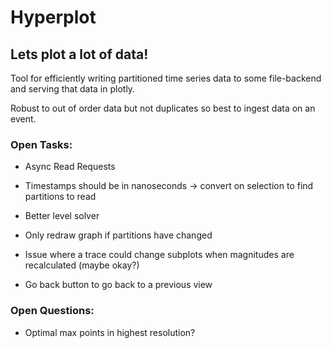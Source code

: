 # Hyperplot

## Lets plot a lot of data!

Tool for efficiently writing partitioned time series data to some file-backend and serving that data in plotly.

Robust to out of order data but not duplicates so best to ingest data on an event.


### Open Tasks:

- Async Read Requests

- Timestamps should be in nanoseconds -> convert on selection to find partitions to read

- Better level solver

- Only redraw graph if partitions have changed

- Issue where a trace could change subplots when magnitudes are recalculated (maybe okay?)

- Go back button to go back to a previous view


### Open Questions:

- Optimal max points in highest resolution?


